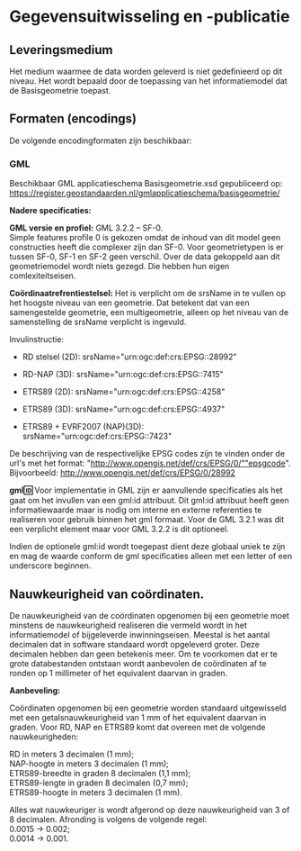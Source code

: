 Gegevensuitwisseling en -publicatie
===================================

Leveringsmedium
---------------

Het medium waarmee de data worden geleverd is niet gedefinieerd op dit niveau.
Het wordt bepaald door de toepassing van het informatiemodel dat de
Basisgeometrie toepast.

Formaten (encodings)
--------------------

De volgende encodingformaten zijn beschikbaar:

### GML

Beschikbaar GML applicatieschema Basisgeometrie.xsd gepubliceerd op:
https://register.geostandaarden.nl/gmlapplicatieschema/basisgeometrie/

**Nadere specificaties:**

**GML versie en profiel:** GML 3.2.2 – SF-0.  
Simple features profile 0 is gekozen omdat de inhoud van dit model geen
constructies heeft die complexer zijn dan SF-0. Voor geometrietypen is er tussen
SF-0, SF-1 en SF-2 geen verschil. Over de data gekoppeld aan dit geometriemodel
wordt niets gezegd. Die hebben hun eigen comlexiteitseisen.

**Coördinaatrefrentiestelsel:** Het is verplicht om de srsName in te vullen op
het hoogste niveau van een geometrie. Dat betekent dat van een samengestelde
geometrie, een multigeometrie, alleen op het niveau van de samenstelling de
srsName verplicht is ingevuld.

Invulinstructie:

-   RD stelsel (2D): srsName="urn:ogc:def:crs:EPSG::28992"

-   RD-NAP (3D): srsName="urn:ogc:def:crs:EPSG::7415"

-   ETRS89 (2D): srsName="urn:ogc:def:crs:EPSG::4258"

-   ETRS89 (3D): srsName="urn:ogc:def:crs:EPSG::4937"

-   ETRS89 + EVRF2007 (NAP)(3D): srsName="urn:ogc:def:crs:EPSG::7423"

De beschrijving van de respectivelijke EPSG codes zijn te vinden onder de url's
met het format: "http://www.opengis.net/def/crs/EPSG/0/""epsgcode".
Bijvoorbeeld: http://www.opengis.net/def/crs/EPSG/0/28992

**gml:id:** Voor implementatie in GML zijn er aanvullende specificaties als het
gaat om het invullen van een gml:id attribuut. Dit gml:id attribuut heeft geen
informatiewaarde maar is nodig om interne en externe referenties te realiseren
voor gebruik binnen het gml formaat. Voor de GML 3.2.1 was dit een verplicht
element maar voor GML 3.2.2 is dit optioneel.

Indien de optionele gml:id wordt toegepast dient deze globaal uniek te zijn en
mag de waarde conform de gml specificaties alleen met een letter of een
underscore beginnen.

Nauwkeurigheid van coördinaten.
-------------------------------

De nauwkeurigheid van de coördinaten opgenomen bij een geometrie moet minstens
de nauwkeurigheid realiseren die vermeld wordt in het informatiemodel of
bijgeleverde inwinningseisen. Meestal is het aantal decimalen dat in software
standaard wordt opgeleverd groter. Deze decimalen hebben dan geen betekenis
meer. Om te voorkomen dat er te grote databestanden ontstaan wordt aanbevolen de
coördinaten af te ronden op 1 millimeter of het equivalent daarvan in graden.

**Aanbeveling:**

Coördinaten opgenomen bij een geometrie worden standaard uitgewisseld met een
getalsnauwkeurigheid van 1 mm of het equivalent daarvan in graden. Voor RD, NAP
en ETRS89 komt dat overeen met de volgende nauwkeurigheden:

RD in meters 3 decimalen (1 mm);  
NAP-hoogte in meters 3 decimalen (1 mm);  
ETRS89-breedte in graden 8 decimalen (1,1 mm);  
ETRS89-lengte in graden 8 decimalen (0,7 mm);  
ETRS89-hoogte in meters 3 decimalen (1 mm).

Alles wat nauwkeuriger is wordt afgerond op deze nauwkeurigheid van 3 of 8
decimalen. Afronding is volgens de volgende regel:  
0.0015 -\> 0.002;  
0.0014 -\> 0.001.
